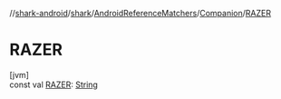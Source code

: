 //[shark-android](../../../../index.md)/[shark](../../index.md)/[AndroidReferenceMatchers](../index.md)/[Companion](index.md)/[RAZER](-r-a-z-e-r.md)

# RAZER

[jvm]\
const val [RAZER](-r-a-z-e-r.md): [String](https://kotlinlang.org/api/latest/jvm/stdlib/kotlin/-string/index.html)
